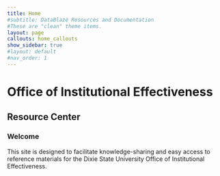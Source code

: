 ```yaml
---
title: Home
#subtitle: DataBlaze Resources and Documentation
#These are "clean" theme items.
layout: page
callouts: home_callouts
show_sidebar: true
#layout: default
#nav_order: 1
---
```


# Office of Institutional Effectiveness
## Resource Center

### Welcome

This site is designed to facilitate knowledge-sharing and easy access to reference materials for the Dixie State University Office of Institutional Effectiveness.
